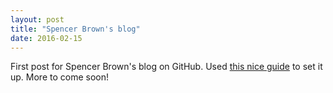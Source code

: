 ```yaml
---
layout: post
title: "Spencer Brown's blog"
date: 2016-02-15
---
```


First post for Spencer Brown's blog on GitHub. 
Used [this nice guide](http://jmcglone.com/guides/github-pages/) to set it up.
More to come soon!
